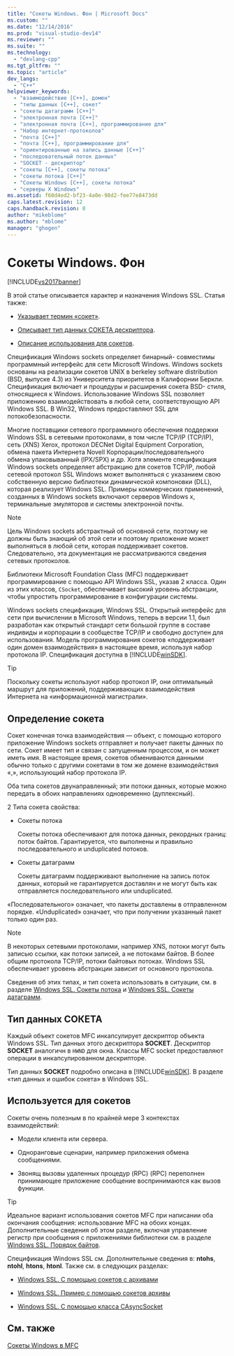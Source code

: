 ```yaml
---
title: "Сокеты Windows. Фон | Microsoft Docs"
ms.custom: ""
ms.date: "12/14/2016"
ms.prod: "visual-studio-dev14"
ms.reviewer: ""
ms.suite: ""
ms.technology: 
  - "devlang-cpp"
ms.tgt_pltfrm: ""
ms.topic: "article"
dev_langs: 
  - "C++"
helpviewer_keywords: 
  - "взаимодействие [C++], домен"
  - "типы данных [C++], сокет"
  - "сокеты датаграмм [C++]"
  - "электронная почта [C++]"
  - "электронная почта [C++], программирование для"
  - "Набор интернет-протоколов"
  - "почта [C++]"
  - "почта [C++], программирование для"
  - "ориентированные на запись данные [C++]"
  - "последовательный поток данных"
  - "SOCKET - дескриптор"
  - "сокеты [C++], сокеты потока"
  - "сокеты потока [C++]"
  - "Сокеты Windows [C++], сокеты потока"
  - "серверы X Windows"
ms.assetid: f60d4ed2-bf23-4a0e-98d2-fee77e8473dd
caps.latest.revision: 12
caps.handback.revision: 8
author: "mikeblome"
ms.author: "mblome"
manager: "ghogen"
---
```

# Сокеты Windows. Фон
[!INCLUDE[vs2017banner](../assembler/inline/includes/vs2017banner.md)]

В этой статье описывается характер и назначения Windows SSL.  Статья также:  
  
-   [Указывает термин «сокет»](#_core_definition_of_a_socket).  
  
-   [Описывает тип данных СОКЕТА дескриптора](#_core_the_socket_data_type).  
  
-   [Описание использования для сокетов](#_core_uses_for_sockets).  
  
 Спецификация Windows sockets определяет бинарный\- совместимы программный интерфейс для сети Microsoft Windows.  Windows sockets основаны на реализации сокетов UNIX в berkeley software distribution \(BSD, выпуске 4.3\) из Университета приоритетов в Калифорнии Беркли.  Спецификация включает и процедуры и расширения сокета BSD\- стиля, относящиеся к Windows.  Использование Windows SSL позволяет приложению взаимодействовать в любой сети, соответствующую API Windows SSL.  В Win32, Windows предоставляют SSL для потокобезопасности.  
  
 Многие поставщики сетевого программного обеспечения поддержки Windows SSL в сетевыми протоколами, в том числе TCP\/IP \(TCP\/IP\), сеть \(XNS\) Xerox, протокол DECNet Digital Equipment Corporation, обмена пакета Интернета Novell Корпорации\/последовательного обмена упаковыванный \(IPX\/SPX\) и др.  Хотя элементе спецификация Windows sockets определяет абстракцию для сокетов TCP\/IP, любой сетевой протокол SSL Windows может выполняться с указанием свою собственную версию библиотеки динамической компоновки \(DLL\), которая реализует Windows SSL.  Примеры коммерческих применений, созданных в Windows sockets включают серверов Windows x, терминальные эмуляторов и системы электронной почты.  
  
> [!NOTE]
>  Цель Windows sockets абстрактный об основной сети, поэтому не должны быть знающий об этой сети и поэтому приложение может выполняться в любой сети, которая поддерживает сокетов.  Следовательно, эта документация не рассматриваются сведения сетевых протоколов.  
  
 Библиотеки Microsoft Foundation Class \(MFC\) поддерживает программирование с помощью API Windows SSL, указав 2 класса.  Один из этих классов, `CSocket`, обеспечивает высокий уровень абстракции, чтобы упростить программирование в конфигурации системы.  
  
 Windows sockets спецификация, Windows SSL. Открытый интерфейс для сети при вычислении в Microsoft Windows, теперь в версии 1.1, был разработан как открытый стандарт сети большой группе в составе индивиды и корпорации в сообществе TCP\/IP и свободно доступен для использования.  Модель программирования сокетов «поддерживает один домен взаимодействия» в настоящее время, используя набор протокола IP.  Спецификация доступна в [!INCLUDE[winSDK](../atl/includes/winsdk_md.md)].  
  
> [!TIP]
>  Поскольку сокеты используют набор протокол IP, они оптимальный маршрут для приложений, поддерживающих взаимодействия Интернета на «информационной магистрали».  
  
##  <a name="_core_definition_of_a_socket"></a> Определение сокета  
 Сокет конечная точка взаимодействия — объект, с помощью которого приложение Windows sockets отправляет и получает пакеты данных по сети.  Сокет имеет тип и связан с запущенным процессом, и он может иметь имя.  В настоящее время, сокетов обмениваются данными обычно только с другими сокетами в том же домене взаимодействия «,», использующий набор протокола IP.  
  
 Оба типа сокетов двунаправленный; эти потоки данных, которые можно передать в обоих направлениях одновременно \(дуплексный\).  
  
 2 Типа сокета свойства:  
  
-   Сокеты потока  
  
     Сокеты потока обеспечивают для потока данных, рекордных границ: поток байтов.  Гарантируется, что выполнены и правильно последовательного и unduplicated потоков.  
  
-   Сокеты датаграмм  
  
     Сокеты датаграмм поддерживают выполнение на запись поток данных, который не гарантируется доставлян и не могут быть как отправляется последовательного или unduplicated.  
  
 «Последовательного» означает, что пакеты доставлены в отправленном порядке. «Unduplicated» означает, что при получении указанный пакет только один раз.  
  
> [!NOTE]
>  В некоторых сетевыми протоколами, например XNS, потоки могут быть записью ссылки, как потоки записей, а не потоками байтов.  В более общим протокола TCP\/IP, потоки байтовых потоках.  Windows SSL обеспечивает уровень абстракции зависит от основного протокола.  
  
 Сведения об этих типах, и тип сокета использовать в ситуации, см. в разделе [Windows SSL. Сокеты потока](../mfc/windows-sockets-stream-sockets.md) и [Windows SSL. Сокеты датаграмм](../mfc/windows-sockets-datagram-sockets.md).  
  
##  <a name="_core_the_socket_data_type"></a> Тип данных СОКЕТА  
 Каждый объект сокетов MFC инкапсулирует дескриптор объекта Windows SSL.  Тип данных этого дескриптора **SOCKET**.  Дескриптор **SOCKET** аналогичн в `HWND` для окна.  Классы MFC socket предоставляют операции в инкапсулированном дескрипторе.  
  
 Тип данных **SOCKET** подробно описана в [!INCLUDE[winSDK](../atl/includes/winsdk_md.md)].  В разделе «тип данных и ошибок сокета» в Windows SSL.  
  
##  <a name="_core_uses_for_sockets"></a> Используется для сокетов  
 Сокеты очень полезным в по крайней мере 3 контекстах взаимодействий:  
  
-   Модели клиента или сервера.  
  
-   Одноранговые сценарии, например приложения обмена сообщениями.  
  
-   Звонящ вызовы удаленных процедур \(RPC\) \(RPC\) переполнен принимающее приложение сообщение воспринимаются как вызов функции.  
  
> [!TIP]
>  Идеальное вариант использования сокетов MFC при написании оба окончания сообщения: использование MFC на обоих концах.  Дополнительные сведения об этом разделе, включая управление регистр при сообщения с приложениями библиотеки см. в разделе [Windows SSL. Порядок байтов](../mfc/windows-sockets-byte-ordering.md).  
  
 Спецификация Windows SSL см. Дополнительные сведения в: **ntohs**, **ntohl**, **htons**, **htonl**.  Также см. в следующих разделах:  
  
-   [Windows SSL. С помощью сокетов с архивами](../mfc/windows-sockets-using-sockets-with-archives.md)  
  
-   [Windows SSL. Пример с помощью сокетов архивы](../mfc/windows-sockets-example-of-sockets-using-archives.md)  
  
-   [Windows SSL. С помощью класса CAsyncSocket](../mfc/windows-sockets-using-class-casyncsocket.md)  
  
## См. также  
 [Сокеты Windows в MFC](../mfc/windows-sockets-in-mfc.md)